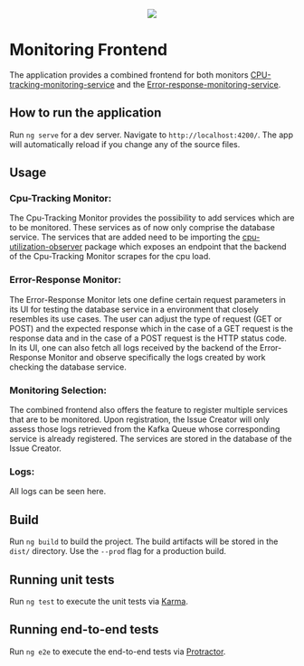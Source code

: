 
<p align="center">
  <img src="https://raw.githubusercontent.com/ccims/overview-and-documentation/c97db39633418d2a0d4e5690a810d62fe5ff5247/app_logos/logo_final_6.25p.svg">
</p>

# Monitoring Frontend

The application provides a combined frontend for both monitors [CPU-tracking-monitoring-service](https://github.com/ccims/CPU-tracking-monitoring-service) and the [Error-response-monitoring-service](https://github.com/ccims/Error-response-monitoring-service).

## How to run the application

Run `ng serve` for a dev server. Navigate to `http://localhost:4200/`. The app will automatically reload if you change any of the source files.

## Usage

### Cpu-Tracking Monitor:

The Cpu-Tracking Monitor provides the possibility to add services which are to be monitored. These services as of now only comprise the database service. The services that are added need
to be importing the [cpu-utilization-observer](https://github.com/ccims/cpu-utilization-observer) package which exposes an endpoint that the backend of the Cpu-Tracking Monitor scrapes for
the cpu load. 


### Error-Response Monitor:

The Error-Response Monitor lets one define certain request parameters in its UI for testing the database service in a environment that closely resembles its use cases. The user can adjust the type of request (GET or POST) and the expected response 
which in the case of a GET request is the response data and in the case of a POST request is the HTTP status code. In its UI, one can also fetch all logs received by the backend of the Error-Response Monitor
and observe specifically the logs created by work checking the database service.

### Monitoring Selection:

The combined frontend also offers the feature to register multiple services that are to be monitored. Upon registration, the Issue Creator will only assess those logs retrieved from the Kafka Queue whose corresponding service is already registered. The services are stored in the database of the Issue Creator.

### Logs:

All logs can be seen here.

## Build

Run `ng build` to build the project. The build artifacts will be stored in the `dist/` directory. Use the `--prod` flag for a production build.

## Running unit tests

Run `ng test` to execute the unit tests via [Karma](https://karma-runner.github.io).

## Running end-to-end tests

Run `ng e2e` to execute the end-to-end tests via [Protractor](http://www.protractortest.org/).


